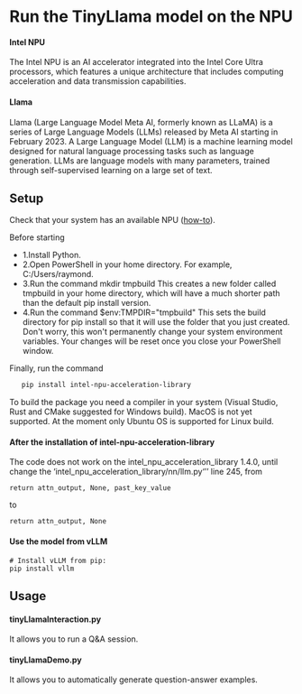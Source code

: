 # Run the TinyLlama model on the NPU
#### Intel NPU
The Intel NPU is an AI accelerator integrated into the Intel Core Ultra processors, which features a unique architecture that includes computing acceleration and data transmission capabilities.
#### Llama
Llama (Large Language Model Meta AI, formerly known as LLaMA) is a series of Large Language Models (LLMs) released by Meta AI starting in February 2023.
A Large Language Model (LLM) is a machine learning model designed for natural language processing tasks such as language generation. LLMs are language models with many parameters, trained through self-supervised learning on a large set of text.

## Setup

Check that your system has an available NPU ([how-to](https://www.intel.com/content/www/us/en/support/articles/000097597/processors.html)).

Before starting
- 1.Install Python.
- 2.Open PowerShell in your home directory. For example, C:/Users/raymond.
- 3.Run the command mkdir tmpbuild This creates a new folder called tmpbuild in your home directory, which will have a much shorter path than the default pip install version.
- 4.Run the command $env:TMPDIR="tmpbuild" This sets the build directory for pip install so that it will use the folder that you just created. Don't worry, this won't permanently change your system environment variables. Your changes will be reset once you close your PowerShell window.

Finally, run the command

```bash
   pip install intel-npu-acceleration-library
```
To build the package you need a compiler in your system (Visual Studio, Rust and CMake suggested for Windows build). MacOS is not yet supported. At the moment only Ubuntu OS is supported for Linux build.

#### After the installation of intel-npu-acceleration-library
The code does not work on the intel_npu_acceleration_library 1.4.0, until change the ‘intel_npu_acceleration_library/nn/llm.py‘’’ line 245, from
```
return attn_output, None, past_key_value
```
to
```
return attn_output, None
```
#### Use the model from vLLM
```
# Install vLLM from pip:
pip install vllm
```

## Usage

#### tinyLlamaInteraction.py
It allows you to run a Q&A session.

#### tinyLlamaDemo.py
It allows you to automatically generate question-answer examples.
